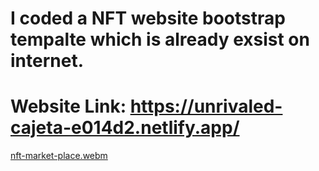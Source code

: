 # I coded a NFT website bootstrap tempalte which is already exsist on internet.
# Website Link: https://unrivaled-cajeta-e014d2.netlify.app/

[nft-market-place.webm](https://user-images.githubusercontent.com/101650106/183122762-135a5cb7-96b5-4bb8-84fb-5b85f17de406.webm)
